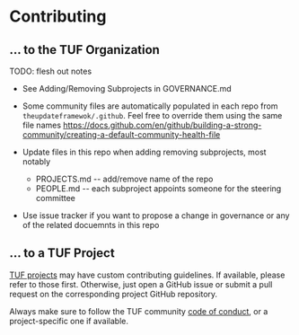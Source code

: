 # Contributing

## ... to the TUF Organization

TODO: flesh out notes

- See Adding/Removing Subprojects in GOVERNANCE.md

- Some community files are automatically populated in each repo from
  `theupdateframewok/.github`. Feel free to override them using the same file names
  https://docs.github.com/en/github/building-a-strong-community/creating-a-default-community-health-file

- Update files in this repo when adding removing subprojects, most notably
  - PROJECTS.md -- add/remove name of the repo
  - PEOPLE.md -- each subproject appoints someone for the steering committee

- Use issue tracker if you want to propose a change in governance or any of the
  related docuemnts in this repo

## ... to a TUF Project
[TUF projects](PROJECTS.md) may have custom contributing guidelines. If
available, please refer to those first. Otherwise, just open a GitHub issue or
submit a pull request on the corresponding project GitHub repository.


Always make sure to follow the TUF community [code of
conduct](CODE_OF_CONDUCT.md), or a project-specific one if available.
